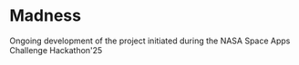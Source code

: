 # Madness
Ongoing development of the project initiated during the NASA Space Apps Challenge Hackathon'25
